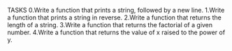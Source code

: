 TASKS
0.Write a function that prints a string, followed by a new line.
1.Write a function that prints a string in reverse.
2.Write a function that returns the length of a string.
3.Write a function that returns the factorial of a given number.
4.Write a function that returns the value of x raised to the power of y.
